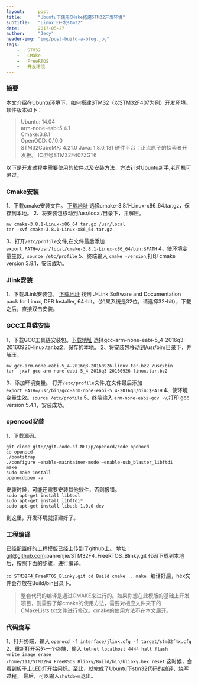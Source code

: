 ```yaml
---
layout:     post
title:      "Ubuntu下使用CMake搭建STM32开发环境"
subtitle:   "Linux下开发stm32"
date:       2017-05-27
author:     "Jecy"
header-img: "img/post-build-a-blog.jpg"
tags:       
    -   STM32
    -   CMake
    -   FreeRTOS
    -   开发环境
---
```





### 摘要

本文介绍在Ubuntu环境下，如何搭建STM32（以STM32F407为例）开发环境。     
软件版本如下：    
> Ubuntu: 14.04         
arm-none-eabi:5.4.1         
Cmake:3.8.1         
OpenOCD: 0.10.0     
STM32CubeMX: 4.21.0
Java: 1.8.0_131
硬件平台：正点原子的探索者开发板。
IC型号STM32F407ZGT6



以下是开发过程中需要使用的软件以及安装方法，方法针对Ubuntu新手,老司机可略过。

### Cmake安装
1、下载cmake安装文件。  [下载地址](https://cmake.org/download/)
选择cmake-3.8.1-Linux-x86_64.tar.gz，保存到本地。
2、将安装包移动到/usr/local/目录下，并解压。
```
mv cmake-3.8.1-Linux-x86_64.tar.gz /usr/local
tar -xvf cmake-3.8.1-Linux-x86_64.tar.gz
```
3、打开`/etc/profile`文件,在文件最后添加    
`export PATH=/usr/local/cmake-3.8.1-Linux-x86_64/bin:$PATH`
4、使环境变量生效。`source /etc/profile`
5、终端输入 `cmake -version`,打印 cmake version 3.8.1，安装成功。

### Jlink安装
1、下载JLink安装包。 [下载地址]( https://www.segger.com/downloads/jlink)
找到 J-Link Software and Documentation pack for Linux, DEB Installer, 64-bit。（如果系统是32位，请选择32-bit），下载之后，直接双击安装。

### GCC工具链安装
1、下载GCC工具链安装包。[下载地址](https://launchpad.net/gcc-arm-embedded/+download)
选择gcc-arm-none-eabi-5_4-2016q3-20160926-linux.tar.bz2，保存的本地。
2、将安装包移动到/usr/bin/目录下，并解压。
```
mv gcc-arm-none-eabi-5_4-2016q3-20160926-linux.tar.bz2 /usr/bin
tar -jxvf gcc-arm-none-eabi-5_4-2016q3-20160926-linux.tar.bz2
```
3、添加环境变量。
打开`/etc/profile`文件,在文件最后添加      
`export PATH=/usr/bin/gcc-arm-none-eabi-5_4-2016q3/bin:$PATH`
4、使环境变量生效。`source /etc/profile`
5、终端输入 `arm-none-eabi-gcv -v`,打印 gcc version 5.4.1，安装成功。

### openocd安装
1、下载源码。

```
git clone git://git.code.sf.NET/p/openocd/code openocd           
cd openocd                
./bootstrap                  
./configure –enable-maintainer-mode –enable-usb_blaster_libftdi                    
make            
sudo make install                       
openocdopen -v
```
安装时候，可能还需要安装其他软件，否则报错。      
`sudo apt-get install libtool`      
`sudo apt-get install libftdi*`     
`sudo apt-get install libusb-1.0.0-dev`         

到这里，开发环境就搭建好了。
### 工程编译
已经配置好的工程模版已经上传到了github上。
地址：git@github.com:panrenjie/STM32F4_FreeRTOS_Blinky.git
代码下载到本地后，按照下面的步骤，进行编译。

`cd STM32F4_FreeRTOS_Blinky.git
cd Build
cmake ..
make `
编译好后，hex文件会存放在Build/bin目录下。

>整套代码的编译是通过CMAKE来进行的。如果你想在此模版的基础上开发项目，则需要了解cmake的使用方法，需要对相应文件夹下的CMakeLists.txt文件进行修改。cmake的使用方法不在本文展开。

### 代码烧写

1、打开终端，输入
`openocd -f interface/jlink.cfg -f target/stm32f4x.cfg`
2、重新打开另外一个终端，输入
`telnet localhost 4444
halt
flash write_image erase /home/111/STM32F4_FreeRSOS_Blinky/Build/bin/blinky.hex
reset`
这时候，会看到板子上LED灯开始闪烁。至此，就完成了Ubuntu下stm32代码的编译、烧写过程。
最后，可以输入`shutdowm`退出。







